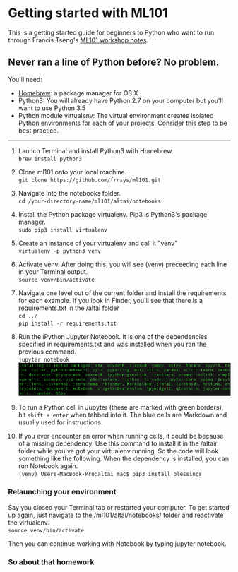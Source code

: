 # Getting started with ML101 

This is a getting started guide for beginners to Python who want to run through Francis Tseng's [ML101 workshop notes](https://github.com/frnsys/ml101). 

## Never ran a line of Python before? No problem.

You'll need:
* [Homebrew](http://brew.sh/): a package manager for OS X
* Python3: You will already have Python 2.7 on your computer but you'll want to use Python 3.5
* Python module virtualenv: The virtual environment creates isolated Python environments for each of your projects. Consider this step to be best practice. 

* * *

1. Launch Terminal and install Python3 with Homebrew.  
``brew install python3``

2. Clone ml101 onto your local machine.  
``git clone https://github.com/frnsys/ml101.git``

2. Navigate into the notebooks folder.  
``cd /your-directory-name/ml101/altai/notebooks``

3. Install the Python package virtualenv. Pip3 is Python3's package manager.  
``sudo pip3 install virtualenv``

4. Create an instance of your virtualenv and call it "venv"  
``virtualenv -p python3 venv``

5. Activate venv. After doing this, you will see (venv) preceeding each line in your Terminal output.  
``source venv/bin/activate``

6. Navigate one level out of the current folder and install the requirements for each example. If you look in Finder, you'll see that there is a requirements.txt in the /altai folder  
``cd ../``  
``pip install -r requirements.txt``

7. Run the iPython Jupyter Notebook. It is one of the dependencies specified in requirements.txt and was installed when you ran the previous command.  
``jupyter notebook``  
![requirements](requirements.png)

8. To run a Python cell in Jupyter (these are marked with green borders), hit ``shift + enter`` when tabbed into it. The blue cells are Markdown and usually used for instructions.

8. If you ever encounter an error when running cells, it could be because of a missing dependency. Use this command to install it in the /altair folder while you've got your virtualenv running. So the code will look something like the following. When the dependency is installed, you can run Notebook again.  
``(venv) Users-MacBook-Pro:altai mac$ pip3 install blessings``

### Relaunching your environment

Say you closed your Terminal tab or restarted your computer. To get started up again, just navigate to the /ml101/altai/notebooks/ folder and reactivate the virtualenv.  
``source venv/bin/activate``

Then you can continue working with Notebook by typing jupyter notebook.

### So about that homework

